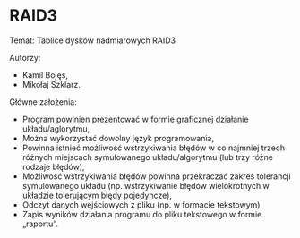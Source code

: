 # RAID3
Temat: Tablice dysków nadmiarowych RAID3

Autorzy:
<ul>
	<li>Kamil Bojęś,</li>
	<li>Mikołaj Szklarz.</li>
</ul>

Główne założenia:
<ul>
	<li>Program powinien prezentować w formie graficznej działanie układu/aglorytmu,</li>
	<li>Można wykorzystać dowolny język programowania,</li>
	<li>Powinna istnieć możliwość wstrzykiwania błędów w co najmniej trzech różnych miejscach symulowanego układu/algorytmu (lub trzy różne rodzaje błędów),</li>
	<li>Możliwość wstrzykiwania błędów powinna przekraczać zakres tolerancji symulowanego układu (np. wstrzykiwanie błędów wielokrotnych w układzie tolerującym błędy pojedyncze),</li>
	<li>Odczyt danych wejściowych z pliku (np. w formacie tekstowym),</li>
	<li>Zapis wyników działania programu do pliku tekstowego w formie „raportu”.</li>
</ul>


	


